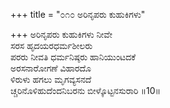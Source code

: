+++
title = "೦೧೦ ಅರಿನೃಪರು ಕುಹುಕಿಗಳು"

+++
ಅರಿನೃಪರು ಕುಹುಕಿಗಳು ನೀವೇ    
ಸರಸ ಹೃದಯರಧರ್ಮಶೀಲರು  
ಪರರು ನೀವತಿ ಧರ್ಮನಿಷ್ಠರು ಹಾನಿಯುಂಟದಕೆ      
ಅರಸನಾರೋಗಣೆ ವಿಹಾರದೊ      
ಳಿರುಳು ಹಗಲು ಮೃಗವ್ಯಸನದೆ       
ಚ್ಚರಿನೊಳಿಹುದೆಂದನಿಬರನು ಬೀಳ್ಕೊಟ್ಟನಸುರಾರಿ     ॥10॥